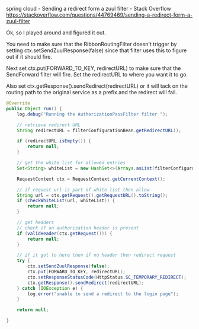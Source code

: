 spring cloud - Sending a redirect form a zuul filter - Stack Overflow https://stackoverflow.com/questions/44769469/sending-a-redirect-form-a-zuul-filter

Ok, so I played around and figured it out.

You need to make sure that the RibbonRoutingFilter doesn't trigger by setting ctx.setSendZuulResponse(false) since that filter uses this to figure out if it should fire.

Next set ctx.put(FORWARD_TO_KEY, redirectURL) to make sure that the SendForward filter will fire. Set the redirectURL to where you want it to go.

Also set ctx.getResponse().sendRedirect(redirectURL) or it will tack on the routing path to the original service as a prefix and the redirect will fail.

```java
@Override
public Object run() {
    log.debug("Running the AuthorizationPassFilter filter ");

    // retrieve redirect URL
    String redirectURL = filterConfigurationBean.getRedirectURL();

    if (redirectURL.isEmpty()) {
        return null;
    }

    // get the white list for allowed entries
    Set<String> whiteList = new HashSet<>(Arrays.asList(filterConfigurationBean.getWhiteList().split(",")));

    RequestContext ctx = RequestContext.getCurrentContext();

    // if request url is part of white list then allow
    String url = ctx.getRequest().getRequestURL().toString();
    if (checkWhiteList(url, whiteList)) {
        return null;
    }

    // get headers
    // check if an authorization header is present
    if (validHeader(ctx.getRequest())) {
        return null;
    }

    // if it got to here then if no header then redirect request
    try {
        ctx.setSendZuulResponse(false);
        ctx.put(FORWARD_TO_KEY, redirectURL);
        ctx.setResponseStatusCode(HttpStatus.SC_TEMPORARY_REDIRECT);
        ctx.getResponse().sendRedirect(redirectURL);
    } catch (IOException e) {
        log.error("unable to send a redirect to the login page");
    }

    return null;

}

```